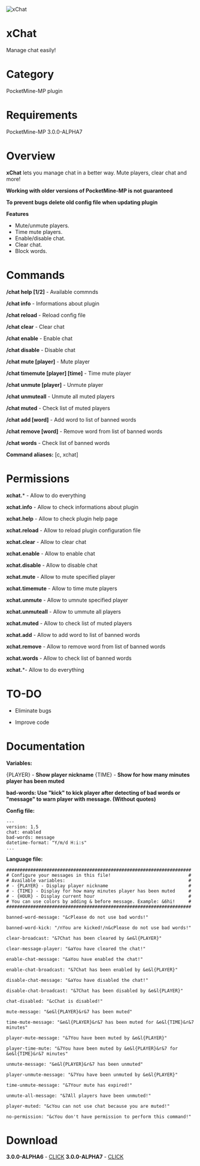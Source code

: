 ![xChat](http://i.imgur.com/oeWKfn3.jpg "xChat")

# xChat
Manage chat easily!

# Category
PocketMine-MP plugin

# Requirements
PocketMine-MP 3.0.0-ALPHA7

# Overview
**xChat**  lets you manage chat in a better way. Mute players, clear chat and more!

**Working with older versions of PocketMine-MP is not guaranteed**

**To prevent bugs delete old config file when updating plugin**

**Features**
- Mute/unmute players.
- Time mute players.
- Enable/disable chat.
- Clear chat.
- Block words.

# Commands
**/chat help [1/2]** - Available commnds

**/chat info** - Informations about plugin

**/chat reload** - Reload config file

**/chat clear** - Clear chat

**/chat enable** - Enable chat

**/chat disable** - Disable chat

**/chat mute [player]** - Mute player

**/chat timemute [player] [time]** - Time mute player

**/chat unmute [player]** - Unmute player

**/chat unmuteall** - Unmute all muted players

**/chat muted** - Check list of muted players

**/chat add [word]** - Add word to list of banned words

**/chat remove [word]** - Remove word from list of banned words

**/chat words** - Check list of banned words

**Command aliases:** [c, xchat]

# Permissions
**xchat.*** - Allow to do everything

**xchat.info** - Allow to check informations about plugin

**xchat.help** - Allow to check plugin help page

**xchat.reload** - Allow to reload plugin configuration file

**xchat.clear** - Allow to clear chat

**xchat.enable** - Allow to enable chat

**xchat.disable** - Allow to disable chat

**xchat.mute** - Allow to mute specified player

**xchat.timemute** - Allow to time mute players

**xchat.unmute** - Allow to umnute specified player

**xchat.unmuteall** - Allow to ummute all players

**xchat.muted** - Allow to check list of muted players

**xchat.add** - Allow to add word to list of banned words

**xchat.remove** - Allow to remove word from list of banned words

**xchat.words** - Allow to check list of banned words

**xchat.***- Allow to do everything

# TO-DO
- Eliminate bugs

- Improve code

# Documentation
**Variables:**

{PLAYER} - **Show player nickname**
{TIME} - **Show for how many minutes player has been muted**

**bad-words: Use "kick" to kick player after detecting of bad words or "message" to warn player with message. (Without quotes)**

**Config file:**
```
---
version: 1.5
chat: enabled
bad-words: message
datetime-format: "Y/m/d H:i:s"
...
```

**Language file:**
```
#####################################################################
# Configure your messages in this file!                             #
# Available variables:                                              #
# - {PLAYER} - Display player nickname                              #
# - {TIME} - Display for how many minutes player has been muted     #
# - {HOUR} - Display current hour                                   #
# You can use colors by adding & before message. Example: &6hi!     #
#####################################################################

banned-word-message: "&cPlease do not use bad words!"

banned-word-kick: "/nYou are kicked!/n&cPlease do not use bad words!"

clear-broadcast: "&7Chat has been cleared by &e&l{PLAYER}"

clear-message-player: "&aYou have cleared the chat!"

enable-chat-message: "&aYou have enabled the chat!"

enable-chat-broadcast: "&7Chat has been enabled by &e&l{PLAYER}"

disable-chat-message: "&aYou have disabled the chat!"

disable-chat-broadcast: "&7Chat has been disabled by &e&l{PLAYER}"

chat-disabled: "&cChat is disabled!"

mute-message: "&e&l{PLAYER}&r&7 has been muted"

time-mute-message: "&e&l{PLAYER}&r&7 has been muted for &e&l{TIME}&r&7 minutes"

player-mute-message: "&7You have been muted by &e&l{PLAYER}"

player-time-mute: "&7You have been muted by &e&l{PLAYER}&r&7 for &e&l{TIME}&r&7 minutes"

unmute-message: "&e&l{PLAYER}&r&7 has been unmuted"

player-unmute-message: "&7You have been unmuted by &e&l{PLAYER}"

time-unmute-message: "&7Your mute has expired!"

unmute-all-message: "&7All players have been unmuted!"

player-muted: "&cYou can not use chat because you are muted!"

no-permission: "&cYou don't have permission to perform this command!"
```

# Download
**3.0.0-ALPHA6** - [CLICK](https://github.com/Rysieku/xChat/releases/tag/1.5alpha6)
**3.0.0-ALPHA7** - [CLICK](https://github.com/Rysieku/xChat/releases/tag/1.5alpha7)
